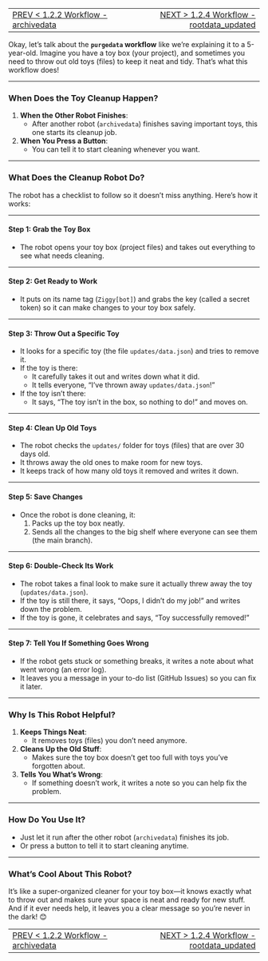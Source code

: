 <TABLE width="100%"><TR><TD align="left"><a href="‐-1.2.2-Workflow-‐-archivedata.md">PREV < 1.2.2 Workflow - archivedata</a></TD><TD align="right"><a href="‐-1.2.4-Workflow-‐-rootdata_updated.md">NEXT > 1.2.4 Workflow - rootdata_updated</a></TD></TR></TABLE>

Okay, let’s talk about the **`purgedata` workflow** like we’re explaining it to a 5-year-old. Imagine you have a toy box (your project), and sometimes you need to throw out old toys (files) to keep it neat and tidy. That’s what this workflow does!

---

### **When Does the Toy Cleanup Happen?**
1. **When the Other Robot Finishes**:
   - After another robot (`archivedata`) finishes saving important toys, this one starts its cleanup job.
2. **When You Press a Button**:
   - You can tell it to start cleaning whenever you want.

---

### **What Does the Cleanup Robot Do?**
The robot has a checklist to follow so it doesn’t miss anything. Here’s how it works:

---

#### **Step 1: Grab the Toy Box**
- The robot opens your toy box (project files) and takes out everything to see what needs cleaning.

---

#### **Step 2: Get Ready to Work**
- It puts on its name tag (`Ziggy[bot]`) and grabs the key (called a secret token) so it can make changes to your toy box safely.

---

#### **Step 3: Throw Out a Specific Toy**
- It looks for a specific toy (the file `updates/data.json`) and tries to remove it.
- If the toy is there:
  - It carefully takes it out and writes down what it did.
  - It tells everyone, “I’ve thrown away `updates/data.json`!”
- If the toy isn’t there:
  - It says, “The toy isn’t in the box, so nothing to do!” and moves on.

---

#### **Step 4: Clean Up Old Toys**
- The robot checks the `updates/` folder for toys (files) that are over 30 days old.
- It throws away the old ones to make room for new toys.
- It keeps track of how many old toys it removed and writes it down.

---

#### **Step 5: Save Changes**
- Once the robot is done cleaning, it:
  1. Packs up the toy box neatly.
  2. Sends all the changes to the big shelf where everyone can see them (the main branch).

---

#### **Step 6: Double-Check Its Work**
- The robot takes a final look to make sure it actually threw away the toy (`updates/data.json`).
- If the toy is still there, it says, “Oops, I didn’t do my job!” and writes down the problem.
- If the toy is gone, it celebrates and says, “Toy successfully removed!”

---

#### **Step 7: Tell You If Something Goes Wrong**
- If the robot gets stuck or something breaks, it writes a note about what went wrong (an error log).
- It leaves you a message in your to-do list (GitHub Issues) so you can fix it later.

---

### **Why Is This Robot Helpful?**
1. **Keeps Things Neat**:
   - It removes toys (files) you don’t need anymore.
2. **Cleans Up the Old Stuff**:
   - Makes sure the toy box doesn’t get too full with toys you’ve forgotten about.
3. **Tells You What’s Wrong**:
   - If something doesn’t work, it writes a note so you can help fix the problem.

---

### **How Do You Use It?**
- Just let it run after the other robot (`archivedata`) finishes its job.
- Or press a button to tell it to start cleaning anytime.

---

### **What’s Cool About This Robot?**
It’s like a super-organized cleaner for your toy box—it knows exactly what to throw out and makes sure your space is neat and ready for new stuff. And if it ever needs help, it leaves you a clear message so you’re never in the dark! 😊

<TABLE width="100%"><TR><TD align="left"><a href="‐-1.2.2-Workflow-‐-archivedata.md">PREV < 1.2.2 Workflow - archivedata</a></TD><TD align="right"><a href="‐-1.2.4-Workflow-‐-rootdata_updated.md">NEXT > 1.2.4 Workflow - rootdata_updated</a></TD></TR></TABLE>